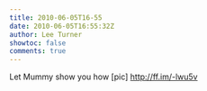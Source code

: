 ```yaml
---
title: 2010-06-05T16-55
date: 2010-06-05T16:55:32Z
author: Lee Turner
showtoc: false
comments: true
---
```


Let Mummy show you how [pic] http://ff.im/-lwu5v


